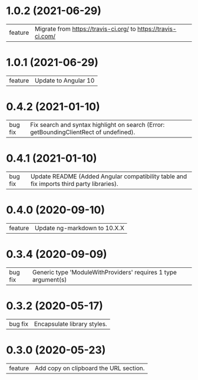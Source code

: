 # 1.0.2 (2021-06-29)

|         |                                                               |
| ------- | ------------------------------------------------------------- |
| feature | Migrate from https://travis-ci.org/ to https://travis-ci.com/ |

# 1.0.1 (2021-06-29)

|         |                      |
| ------- | -------------------- |
| feature | Update to Angular 10 |

# 0.4.2 (2021-01-10)

|         |                                                                                        |
| ------- | -------------------------------------------------------------------------------------- |
| bug fix | Fix search and syntax highlight on search (Error: getBoundingClientRect of undefined). |

# 0.4.1 (2021-01-10)

|         |                                                                                          |
| ------- | ---------------------------------------------------------------------------------------- |
| bug fix | Update README (Added Angular compatibility table and fix imports third party libraries). |

# 0.4.0 (2020-09-10)

|         |                              |
| ------- | ---------------------------- |
| feature | Update ng-markdown to 10.X.X |

# 0.3.4 (2020-09-09)

|         |                                                                   |
| ------- | ----------------------------------------------------------------- |
| bug fix | Generic type 'ModuleWithProviders<T>' requires 1 type argument(s) |

# 0.3.2 (2020-05-17)

|         |                             |
| ------- | --------------------------- |
| bug fix | Encapsulate library styles. |

# 0.3.0 (2020-05-23)

|         |                                        |
| ------- | -------------------------------------- |
| feature | Add copy on clipboard the URL section. |

